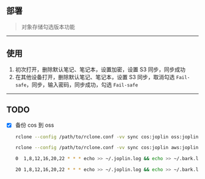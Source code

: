 ## 部署

> 对象存储勾选版本功能

---
## 使用

1. 初次打开，删除默认笔记、笔记本，设置加密，设置 S3 同步，同步成功
2. 在其他设备打开，删除默认笔记、笔记本，设置 S3 同步，取消勾选 `Fail-safe`，同步，输入密码，同步成功，勾选 `Fail-safe`


---
## TODO

- [x] 备份 cos 到 oss
    ```sh
    rclone --config /path/to/rclone.conf -vv sync cos:joplin oss:joplin

    rclone --config /path/to/rclone.conf -vv sync cos:joplin aws:joplin
    ```

    ```sh
    0  1,8,12,16,20,22 * * * echo >> ~/.joplin.log && echo >> ~/.bark.log && rclone --config /path/to/rclone.conf -vv sync cos:joplin oss:joplin >> ~/.joplin.log 2>&1 && env NOTIFY_TOKEN= NOTIFY_URL_1= NOTIFY_URL_2= bash /path/to/notify.sh "joplin-sync-to-oss" "joplin-sync-to-oss" "ok" >> ~/.bark.log 2>&1 || env NOTIFY_TOKEN= NOTIFY_URL_1= NOTIFY_URL_2= bash /path/to/notify.sh "joplin-sync" "joplin-sync-to-oss" "fail" "minuet" >> ~/.bark.log 2>&1

    20 1,8,12,16,20,22 * * * echo >> ~/.joplin.log && echo >> ~/.bark.log && rclone --config /path/to/rclone.conf -vv sync cos:joplin aws:joplin >> ~/.joplin.log 2>&1 && env NOTIFY_TOKEN= NOTIFY_URL_1= NOTIFY_URL_2= bash /path/to/notify.sh "joplin-sync-to-aws" "joplin-sync-to-aws" "ok" >> ~/.bark.log 2>&1 || env NOTIFY_TOKEN= NOTIFY_URL_1= NOTIFY_URL_2= bash /path/to/notify.sh "joplin-sync" "joplin-sync-to-aws" "fail" "minuet" >> ~/.bark.log 2>&1
    ```